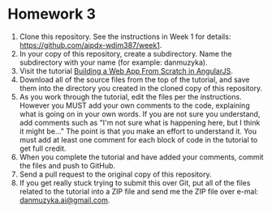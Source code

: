 Homework 3
==========

1. Clone this repository. See the instructions in Week 1 for details: <https://github.com/aipdx-wdim387/week1>.
2. In your copy of this repository, create a subdirectory. Name the subdirectory with your name (for example: danmuzyka).
3. Visit the tutorial [Building a Web App From Scratch in AngularJS](http://net.tutsplus.com/tutorials/javascript-ajax/building-a-web-app-from-scratch-in-angularjs/).
4. Download all of the source files from the top of the tutorial, and save them into the directory you created in the cloned copy of this repository.
5. As you work through the tutorial, edit the files per the instructions. However you MUST add your own comments to the code, explaining what is going on in your own words. If you are not sure you understand, add comments such as "I'm not sure what is happening here, but I think it might be..." The point is that you make an effort to understand it. You must add at least one comment for each block of code in the tutorial to get full credit.
6. When you complete the tutorial and have added your comments, commit the files and push to GitHub.
7. Send a pull request to the original copy of this repository.
8. If you get really stuck trying to submit this over Git, put all of the files related to the tutorial into a ZIP file and send me the ZIP file over e-mal: danmuzyka.ai@gmail.com.
